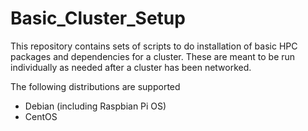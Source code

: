 # Basic_Cluster_Setup
This repository contains sets of scripts to do installation of basic HPC packages and dependencies for a cluster. These are meant to be run individually as needed after a cluster has been networked.

The following distributions are supported
 - Debian (including Raspbian Pi OS)
 - CentOS